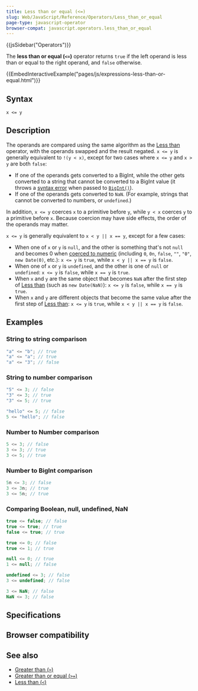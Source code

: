 ```yaml
---
title: Less than or equal (<=)
slug: Web/JavaScript/Reference/Operators/Less_than_or_equal
page-type: javascript-operator
browser-compat: javascript.operators.less_than_or_equal
---
```


{{jsSidebar("Operators")}}

The **less than or equal (`<=`)** operator returns `true` if the left operand is less than or equal to the right operand, and `false` otherwise.

{{EmbedInteractiveExample("pages/js/expressions-less-than-or-equal.html")}}

## Syntax

```js-nolint
x <= y
```

## Description

The operands are compared using the same algorithm as the [Less than](/Web/JavaScript/Reference/Operators/Less_than) operator, with the operands swapped and the result negated. `x <= y` is generally equivalent to `!(y < x)`, except for two cases where `x <= y` and `x > y` are both `false`:

- If one of the operands gets converted to a BigInt, while the other gets converted to a string that cannot be converted to a BigInt value (it throws a [syntax error](/Web/JavaScript/Reference/Errors/Invalid_BigInt_syntax) when passed to [`BigInt()`](/Web/JavaScript/Reference/Global_Objects/BigInt/BigInt)).
- If one of the operands gets converted to `NaN`. (For example, strings that cannot be converted to numbers, or `undefined`.)

In addition, `x <= y` coerces `x` to a primitive before `y`, while `y < x` coerces `y` to a primitive before `x`. Because coercion may have side effects, the order of the operands may matter.

`x <= y` is generally equivalent to `x < y || x == y`, except for a few cases:

- When one of `x` or `y` is `null`, and the other is something that's not `null` and becomes 0 when [coerced to numeric](/Web/JavaScript/Data_structures#numeric_coercion) (including `0`, `0n`, `false`, `""`, `"0"`, `new Date(0)`, etc.): `x <= y` is `true`, while `x < y || x == y` is `false`.
- When one of `x` or `y` is `undefined`, and the other is one of `null` or `undefined`: `x <= y` is `false`, while `x == y` is `true`.
- When `x` and `y` are the same object that becomes `NaN` after the first step of [Less than](/Web/JavaScript/Reference/Operators/Less_than) (such as `new Date(NaN)`): `x <= y` is `false`, while `x == y` is `true`.
- When `x` and `y` are different objects that become the same value after the first step of [Less than](/Web/JavaScript/Reference/Operators/Less_than): `x <= y` is `true`, while `x < y || x == y` is `false`.

## Examples

### String to string comparison

```js
"a" <= "b"; // true
"a" <= "a"; // true
"a" <= "3"; // false
```

### String to number comparison

```js
"5" <= 3; // false
"3" <= 3; // true
"3" <= 5; // true

"hello" <= 5; // false
5 <= "hello"; // false
```

### Number to Number comparison

```js
5 <= 3; // false
3 <= 3; // true
3 <= 5; // true
```

### Number to BigInt comparison

```js
5n <= 3; // false
3 <= 3n; // true
3 <= 5n; // true
```

### Comparing Boolean, null, undefined, NaN

```js
true <= false; // false
true <= true; // true
false <= true; // true

true <= 0; // false
true <= 1; // true

null <= 0; // true
1 <= null; // false

undefined <= 3; // false
3 <= undefined; // false

3 <= NaN; // false
NaN <= 3; // false
```

## Specifications



## Browser compatibility



## See also

- [Greater than (`>`)](/Web/JavaScript/Reference/Operators/Greater_than)
- [Greater than or equal (`>=`)](/Web/JavaScript/Reference/Operators/Greater_than_or_equal)
- [Less than (`<`)](/Web/JavaScript/Reference/Operators/Less_than)
